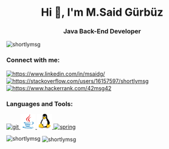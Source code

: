 <h1 align="center">Hi 👋, I'm M.Said Gürbüz</h1>
<h3 align="center">Java Back-End Developer</h3>

<p align="left"> <img src="https://komarev.com/ghpvc/?username=shortlymsg&label=Profile%20views&color=0e75b6&style=flat" alt="shortlymsg" /> </p>


<h3 align="left">Connect with me:</h3>
<p align="left">
<a href="https://linkedin.com/in/https://www.linkedin.com/in/msaidg/" target="blank"><img align="center" src="https://raw.githubusercontent.com/rahuldkjain/github-profile-readme-generator/master/src/images/icons/Social/linked-in-alt.svg" alt="https://www.linkedin.com/in/msaidg/" height="30" width="40" /></a>
<a href="https://stackoverflow.com/users/https://stackoverflow.com/users/16157597/shortlymsg" target="blank"><img align="center" src="https://raw.githubusercontent.com/rahuldkjain/github-profile-readme-generator/master/src/images/icons/Social/stack-overflow.svg" alt="https://stackoverflow.com/users/16157597/shortlymsg" height="30" width="40" /></a>
<a href="https://www.hackerrank.com/https://www.hackerrank.com/42msg42" target="blank"><img align="center" src="https://raw.githubusercontent.com/rahuldkjain/github-profile-readme-generator/master/src/images/icons/Social/hackerrank.svg" alt="https://www.hackerrank.com/42msg42" height="30" width="40" /></a>
</p>

<h3 align="left">Languages and Tools:</h3>
<p align="left"> <a href="https://git-scm.com/" target="_blank" rel="noreferrer"> <img src="https://www.vectorlogo.zone/logos/git-scm/git-scm-icon.svg" alt="git" width="40" height="40"/> </a> <a href="https://www.java.com" target="_blank" rel="noreferrer"> <img src="https://raw.githubusercontent.com/devicons/devicon/master/icons/java/java-original.svg" alt="java" width="40" height="40"/> </a> <a href="https://www.linux.org/" target="_blank" rel="noreferrer"> <img src="https://raw.githubusercontent.com/devicons/devicon/master/icons/linux/linux-original.svg" alt="linux" width="40" height="40"/> </a> <a href="https://spring.io/" target="_blank" rel="noreferrer"> <img src="https://www.vectorlogo.zone/logos/springio/springio-icon.svg" alt="spring" width="40" height="40"/> </a> </p>

<p><img align="left" src="https://github-readme-stats.vercel.app/api/top-langs?username=shortlymsg&show_icons=true&locale=en&layout=compact" alt="shortlymsg" /></p>

<p>&nbsp;<img align="center" src="https://github-readme-stats.vercel.app/api?username=shortlymsg&show_icons=true&locale=en" alt="shortlymsg" /></p>
